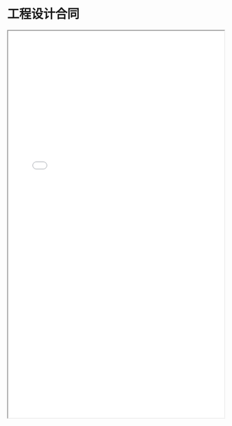 # 工程设计合同
<div>
<iframe src="./res/韩国闻庆项目案例/合约/1.2.4.1工程设计合同.pdf" width="100%" height="900px" >
</iframe>
</div>
